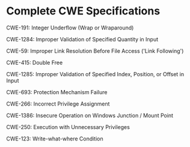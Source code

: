 

# Complete CWE Specifications

CWE-191: Integer Underflow (Wrap or Wraparound)

CWE-1284: Improper Validation of Specified Quantity in Input

CWE-59: Improper Link Resolution Before File Access ('Link Following')

CWE-415: Double Free

CWE-1285: Improper Validation of Specified Index, Position, or Offset in Input

CWE-693: Protection Mechanism Failure

CWE-266: Incorrect Privilege Assignment

CWE-1386: Insecure Operation on Windows Junction / Mount Point

CWE-250: Execution with Unnecessary Privileges

CWE-123: Write-what-where Condition